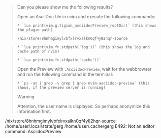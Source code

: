 > Can you please show me the following results?
> 
> Open an AsciiDoc file in nvim and execute the following commands:
> 
>     * `lua print(vim.g.tigion_asciidocPreview_rootDir)` (this shows the plugin path)
> `/nix/store/8hnhmgimylvbfxlrvxalkn0qf4y82hqr-source`

>     * `lua print(vim.fn.stdpath('log'))` (this shows the log and cache path of nvim)
> 
>     * `lua print(vim.fn.stdpath('cache'))`
> 
> 
> Open the Preview with `:AsciidocPreview`, wait for the webbrowser and run the following command in the terminal:
> 
>     * `ps -ax | grep -v grep | grep nvim-asciidoc-preview` (this shows, if the preview server is running)
> 
> 
> Warning
> 
> Attention, the user name is displayed. So perhaps anonymize this information first.


/nix/store/8hnhmgimylvbfxlrvxalkn0qf4y82hqr-source
/home/user/.local/state/gerg
/home/user/.cache/gerg
E492: Not an editor command: AsciidocPreview


